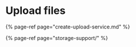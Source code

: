 # Upload files

{% page-ref page="create-upload-service.md" %}

{% page-ref page="storage-support/" %}

